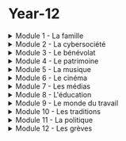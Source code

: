 # Year-12
<details>
  <summary>Module 1 - La famille</summary>
  <p>
  1.1: <a href="https://adaligand.github.io/Year-12/Famille/1.1aloud.html">Read aloud</a>&nbsp;<a href="https://adaligand.github.io/Year-12/Famille/1.1dictation.html">Dictation</a>&nbsp;<a href="https://adaligand.github.io/Year-12/">Reading</a>
  </p>
  <p>
    1.2: <a href="https://adaligand.github.io/Year-12/Famille/1.2aloud.html">Read aloud</a>&nbsp;<a href="https://adaligand.github.io/Year-12/Famille/1.2dictation.html">Dictation</a>&nbsp;<a href="https://adaligand.github.io/Year-12/">Reading</a>
  </p>
    <p>
    1.3: <a href="https://adaligand.github.io/Year-12/Famille/1.3aloud.html">Read aloud</a>&nbsp;<a href="https://adaligand.github.io/Year-12/Famille/1.3dictation.html">Dictation</a>&nbsp;<a href="https://adaligand.github.io/Year-12/">Reading</a>
  </p>
    <p>
    1.3.2: <a href="https://adaligand.github.io/Year-12/Famille/1.32aloud.html">Read aloud</a>&nbsp;<a href="https://adaligand.github.io/Year-12/Famille/1.32dictation.html">Dictation</a>&nbsp;<a href="https://adaligand.github.io/Year-12/">Reading</a>
  </p>
    <p>
    1.4: <a href="https://adaligand.github.io/Year-12/Famille/1.4aloud.html">Read aloud</a>&nbsp;<a href="https://adaligand.github.io/Year-12/Famille/1.4dictation.html">Dictation</a>&nbsp;<a href="https://adaligand.github.io/Year-12/">Reading</a>
  </p>
    <p>
    1.5: <a href="https://adaligand.github.io/Year-12/Famille/1.5aloud.html">Read aloud</a>&nbsp;<a href="https://adaligand.github.io/Year-12/Famille/1.5dictation.html">Dictation</a>&nbsp;<a href="https://adaligand.github.io/Year-12/">Reading</a>
  </p>
    <p>
    1.6: <a href="https://adaligand.github.io/Year-12/Famille/1.6aloud.html">Read aloud</a>&nbsp;<a href="https://adaligand.github.io/Year-12/Famille/1.6dictation.html">Dictation</a>&nbsp;<a href="https://adaligand.github.io/Year-12/">Reading</a>
  </p>
    <p>
    1.6.2: <a href="https://adaligand.github.io/Year-12/Famille/1.62aloud.html">Read aloud</a>&nbsp;<a href="https://adaligand.github.io/Year-12/Famille/1.62dictation.html">Dictation</a>&nbsp;<a href="https://adaligand.github.io/Year-12/">Reading</a>
  </p>
    <p>
    1.7: <a href="https://adaligand.github.io/Year-12/Famille/1.7aloud.html">Read aloud</a>&nbsp;<a href="https://adaligand.github.io/Year-12/Famille/1.7dictation.html">Dictation</a>&nbsp;<a href="https://adaligand.github.io/Year-12/">Reading</a>
  </p>
</details>

<details>
  <summary>Module 2 - La cybersociété</summary>
  <p>
   2.1: <a href="https://adaligand.github.io/Year-12/Cybersociete/2.1aloud.html">Read aloud</a>&nbsp;<a href="https://adaligand.github.io/Year-12/Cybersociete/2.1dict.html">Dictation</a>&nbsp;<a href="https://adaligand.github.io/Year-12/">Reading</a>
  </p>
  <p>
   2.2: <a href="https://adaligand.github.io/Year-12/Cybersociete/2.2aloud.html">Read aloud</a>&nbsp;<a href="https://adaligand.github.io/Year-12/Cybersociete/2.2dict.html">Dictation</a>&nbsp;<a href="https://adaligand.github.io/Year-12/">Reading</a>
  </p>
  2.2.2: <a href="https://adaligand.github.io/Year-12/Cybersociete/2.22aloud.html">Read aloud</a>&nbsp;<a href="https://adaligand.github.io/Year-12/Cybersociete/2.22dict.html">Dictation</a>&nbsp;<a href="https://adaligand.github.io/Year-12/">Reading</a>
   </p>
  <p>
  2.3: <a href="https://adaligand.github.io/Year-12/Cybersociete/2.3aloud.html">Read aloud</a>&nbsp;<a href="https://adaligand.github.io/Year-12/Cybersociete/2.3dict.html">Dictation</a>&nbsp;<a href="https://adaligand.github.io/Year-12/">Reading</a>
  </p>
   <p>
  2.3.2: <a href="https://adaligand.github.io/Year-12/Cybersociete/2.32aloud.html">Read aloud</a>&nbsp;<a href="https://adaligand.github.io/Year-12/Cybersociete/2.32dict.html">Dictation</a>&nbsp;<a href="https://adaligand.github.io/Year-12/">Reading</a>
  </p>
   <p>
  2.4: <a href="https://adaligand.github.io/Year-12/Cybersociete/2.4aloud.html">Read aloud</a>&nbsp;<a href="https://adaligand.github.io/Year-12/Cybersociete/2.4dict.html">Dictation</a>&nbsp;<a href="https://adaligand.github.io/Year-12/">Reading</a>
  </p>
   <p>
  2.4.2: <a href="https://adaligand.github.io/Year-12/Cybersociete/2.42aloud.html">Read aloud</a>&nbsp;<a href="https://adaligand.github.io/Year-12/Cybersociete/2.42dict.html">Dictation</a>&nbsp;<a href="https://adaligand.github.io/Year-12/">Reading</a>
  </p>
  </p>
</details>

<details>
  <summary>Module 3 - Le bénévolat</summary>
  <p>
   Les matières: <a href="https://adaligand.github.io/Year-12/">Read aloud</a>&nbsp;<a href="https://adaligand.github.io/Year-12/">Dictation</a>&nbsp;<a href="https://adaligand.github.io/Year-12/">Reading</a>
  </p>
  <p>
    L'heure: <a href="https://adaligand.github.io/Year-12/">Read aloud</a>&nbsp;<a href="https://adaligand.github.io/Year-12/">Dictation</a>&nbsp;<a href="https://adaligand.github.io/Year-12/">Reading</a>
  </p>
</details>
<details>
  <summary>Module 4 - Le patrimoine</summary>
  <p>
   Les matières: <a href="https://adaligand.github.io/Year-12/">Read aloud</a>&nbsp;<a href="https://adaligand.github.io/Year-12/">Dictation</a>&nbsp;<a href="https://adaligand.github.io/Year-12/">Reading</a>
  </p>
  <p>
    L'heure: <a href="https://adaligand.github.io/Year-12/">Read aloud</a>&nbsp;<a href="https://adaligand.github.io/Year-12/">Dictation</a>&nbsp;<a href="https://adaligand.github.io/Year-12/">Reading</a>
  </p>
</details>
<details>
  <summary>Module 5 - La musique</summary>
  <p>
   Les matières: <a href="https://adaligand.github.io/Year-12/">Read aloud</a>&nbsp;<a href="https://adaligand.github.io/Year-12/">Dictation</a>&nbsp;<a href="https://adaligand.github.io/Year-12/">Reading</a>
  </p>
  <p>
    L'heure: <a href="https://adaligand.github.io/Year-12/">Read aloud</a>&nbsp;<a href="https://adaligand.github.io/Year-12/">Dictation</a>&nbsp;<a href="https://adaligand.github.io/Year-12/">Reading</a>
  </p>
</details>
<details>
  <summary>Module 6 - Le cinéma</summary>
  <p>
   Les matières: <a href="https://adaligand.github.io/Year-12/">Read aloud</a>&nbsp;<a href="https://adaligand.github.io/Year-12/">Dictation</a>&nbsp;<a href="https://adaligand.github.io/Year-12/">Reading</a>
  </p>
  <p>
    L'heure: <a href="https://adaligand.github.io/Year-12/">Read aloud</a>&nbsp;<a href="https://adaligand.github.io/Year-12/">Dictation</a>&nbsp;<a href="https://adaligand.github.io/Year-12/">Reading</a>
  </p>
</details>

<details>
  <summary>Module 7 - Les médias</summary>
  <p>
   Les matières: <a href="https://adaligand.github.io/Year-12/">Read aloud</a>&nbsp;<a href="https://adaligand.github.io/Year-12/">Dictation</a>&nbsp;<a href="https://adaligand.github.io/Year-12/">Reading</a>
  </p>
  <p>
    L'heure: <a href="https://adaligand.github.io/Year-12/">Read aloud</a>&nbsp;<a href="https://adaligand.github.io/Year-12/">Dictation</a>&nbsp;<a href="https://adaligand.github.io/Year-12/">Reading</a>
  </p>
</details>
<details>
  <summary>Module 8 - L'éducation</summary>
  <p>
   Les matières: <a href="https://adaligand.github.io/Year-12/">Read aloud</a>&nbsp;<a href="https://adaligand.github.io/Year-12/">Dictation</a>&nbsp;<a href="https://adaligand.github.io/Year-12/">Reading</a>
  </p>
  <p>
    L'heure: <a href="https://adaligand.github.io/Year-12/">Read aloud</a>&nbsp;<a href="https://adaligand.github.io/Year-12/">Dictation</a>&nbsp;<a href="https://adaligand.github.io/Year-12/">Reading</a>
  </p>
</details>
<details>
  <summary>Module 9 - Le monde du travail</summary>
  <p>
   Les matières: <a href="https://adaligand.github.io/Year-12/">Read aloud</a>&nbsp;<a href="https://adaligand.github.io/Year-12/">Dictation</a>&nbsp;<a href="https://adaligand.github.io/Year-12/">Reading</a>
  </p>
  <p>
    L'heure: <a href="https://adaligand.github.io/Year-12/">Read aloud</a>&nbsp;<a href="https://adaligand.github.io/Year-12/">Dictation</a>&nbsp;<a href="https://adaligand.github.io/Year-12/">Reading</a>
  </p>
</details>

<details>
  <summary>Module 10 - Les traditions</summary>
  <p>
   Les matières: <a href="https://adaligand.github.io/Year-12/">Read aloud</a>&nbsp;<a href="https://adaligand.github.io/Year-12/">Dictation</a>&nbsp;<a href="https://adaligand.github.io/Year-12/">Reading</a>
  </p>
  <p>
    L'heure: <a href="https://adaligand.github.io/Year-12/">Read aloud</a>&nbsp;<a href="https://adaligand.github.io/Year-12/">Dictation</a>&nbsp;<a href="https://adaligand.github.io/Year-12/">Reading</a>
  </p>
</details>
<details>
  <summary>Module 11 - La politique</summary>
  <p>
   Les matières: <a href="https://adaligand.github.io/Year-12/">Read aloud</a>&nbsp;<a href="https://adaligand.github.io/Year-12/">Dictation</a>&nbsp;<a href="https://adaligand.github.io/Year-12/">Reading</a>
  </p>
  <p>
    L'heure: <a href="https://adaligand.github.io/Year-12/">Read aloud</a>&nbsp;<a href="https://adaligand.github.io/Year-12/">Dictation</a>&nbsp;<a href="https://adaligand.github.io/Year-12/">Reading</a>
  </p>
</details>
<details>
  <summary>Module 12 - Les grèves</summary>
  <p>
   Les matières: <a href="https://adaligand.github.io/Year-12/">Read aloud</a>&nbsp;<a href="https://adaligand.github.io/Year-12/">Dictation</a>&nbsp;<a href="https://adaligand.github.io/Year-12/">Reading</a>
  </p>
  <p>
    L'heure: <a href="https://adaligand.github.io/Year-12/">Read aloud</a>&nbsp;<a href="https://adaligand.github.io/Year-12/">Dictation</a>&nbsp;<a href="https://adaligand.github.io/Year-12/">Reading</a>
  </p>
</details>
